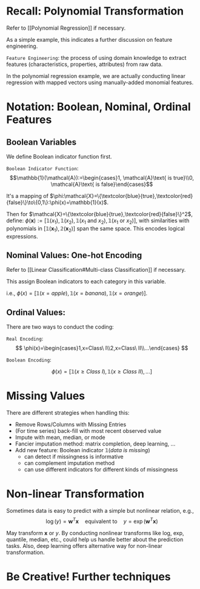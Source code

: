 # Recall: Polynomial Transformation

Refer to [[Polynomial Regression]] if necessary.

As a simple example, this indicates a further discussion on feature engineering.

`Feature Engineering`: the process of using domain knowledge to extract features (characteristics, properties, attributes) from raw data.

In the polynomial regression example, we are actually conducting linear regression with mapped vectors using manually-added monomial features.

# Notation: Boolean, Nominal, Ordinal Features

## Boolean Variables

We define Boolean indicator function first.

`Boolean Indicator Function`: 
$$\mathbb{1}(\mathcal{A}):=\begin{cases}1, \mathcal{A}\text{ is true}\\0, \mathcal{A}\text{ is false}\end{cases}$$

It's a mapping of $\phi:\mathcal{X}=\{\textcolor{blue}{true},\textcolor{red}{false}\}\to\{0,1\}:\phi(x)=\mathbb{1}(x)$.

Then for $\mathcal{X}=\{\textcolor{blue}{true},\textcolor{red}{false}\}^2$, define: $\phi(\mathbf{x}):=[\mathbb{1}(x_1),\mathbb{1}(x_2),\mathbb{1}(x_1\text{ and }x_2),\mathbb{1}(x_1\text{ or }x_2)]$, with similarities with polynomials in $[\mathbb{1}(\mathbf{x}_1),\mathbb{2}(\mathbf{x}_2)]$ span the same space. This encodes logical expressions.


## Nominal Values: One-hot Encoding

Refer to [[Linear Classification#Multi-class Classification]] if necessary.

This assign Boolean indicators to each category in this variable.

i.e., $\phi(x)=[\mathbb{1}(x=apple),\mathbb{1}(x=banana),\mathbb{1}(x=orange)]$.

## Ordinal Values:

There are two ways to conduct the coding:

`Real Encoding`:
$$
\phi(x)=\begin{cases}1,x=Class\ I\\2,x=Class\ II\\...\end{cases}
$$

`Boolean Encoding`:

$$
\phi(x)=[\mathbb{1}(x\geq Class\ I),\mathbb{1}(x\geq Class\ II),...]
$$

# Missing Values

There are different strategies when handling this:

- Remove Rows/Columns with Missing Entries
- (For time series) back-fill with most recent observed value
- Impute with mean, median, or mode
- Fancier imputation method: matrix completion, deep learning, ...
- Add new feature: Boolean indicator $\mathbb{1}(data\ is\ missing)$
	- can detect if missingness is informative
	- can complement imputation method
	- can use different indicators for different kinds of missingness


# Non-linear Transformation

Sometimes data is easy to predict with a simple but nonlinear relation, e.g.,
$$
\log(y)=\mathbf{w}^T\mathbf{x}\quad\text{equivalent to}\quad y=\exp(\mathbf{w}^T\mathbf{x})
$$

May transform $\mathbf{x}$ or $y$. By conducting nonlinear transforms like log, exp, quantile, median, etc., could help us handle better about the prediction tasks. Also, deep learning offers alternative way for non-linear transformation.

# Be Creative! Further techniques
